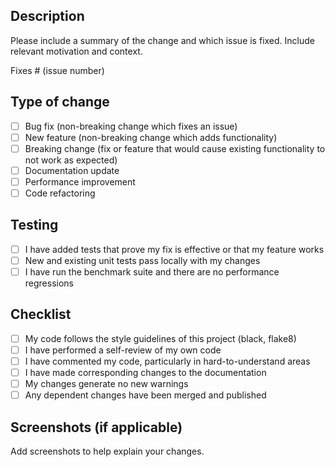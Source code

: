 ## Description

Please include a summary of the change and which issue is fixed. Include relevant motivation and context.

Fixes # (issue number)

## Type of change

- [ ] Bug fix (non-breaking change which fixes an issue)
- [ ] New feature (non-breaking change which adds functionality)
- [ ] Breaking change (fix or feature that would cause existing functionality to not work as expected)
- [ ] Documentation update
- [ ] Performance improvement
- [ ] Code refactoring

## Testing

- [ ] I have added tests that prove my fix is effective or that my feature works
- [ ] New and existing unit tests pass locally with my changes
- [ ] I have run the benchmark suite and there are no performance regressions

## Checklist

- [ ] My code follows the style guidelines of this project (black, flake8)
- [ ] I have performed a self-review of my own code
- [ ] I have commented my code, particularly in hard-to-understand areas
- [ ] I have made corresponding changes to the documentation
- [ ] My changes generate no new warnings
- [ ] Any dependent changes have been merged and published

## Screenshots (if applicable)

Add screenshots to help explain your changes.
